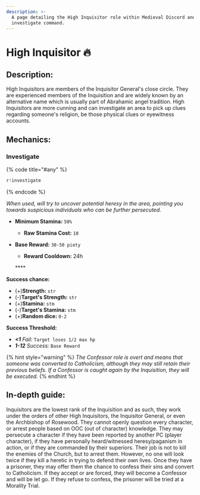 ```yaml
---
description: >-
  A page detailing the High Inquisitor role within Medieval Discord and their
  investigate command.
---
```


# High Inquisitor 🔥

## Description:

High Inquisitors are members of the Inquisitor General's close circle. They are experienced members of the Inquisition and are widely known by an alternative name which is usually part of Abrahamic angel tradition. High Inquisitors are more cunning and can investigate an area to pick up clues regarding someone's religion, be those physical clues or eyewitness accounts. 

## Mechanics:

### Investigate

{% code title="\#any" %}
```javascript
r!investigate
```
{% endcode %}

_When used, will try to uncover potential heresy in the area, pointing you towards suspicious individuals who can be further persecuted._

* **Minimum Stamina:** `50%`
  * **Raw Stamina Cost:** `10`
* **Base Reward:** `30-50 piety`

  * **Reward Cooldown:** 24h

  \*\*\*\*

**Success chance:**

* \(+\)**Strength:** `str`
* \(-\)**Target's Strength:** `str`
* \(+\)**Stamina:** `stm`
* \(-\)**Target's Stamina:** `stm`
* \(+\)**Random dice:** `0-2`

**Success Threshold:**

* _**&lt;1** Fail:_ `Target loses 1/2 max hp`
* _**1-12** Success:_ `Base Reward`

{% hint style="warning" %}
_The Confessor role is overt and means that someone was converted to Catholicism, although they may still retain their previous beliefs. If a Confessor is caught again by the Inquisition, they will be executed._
{% endhint %}

## In-depth guide:

Inquisitors are the lowest rank of the Inquisition and as such, they work under the orders of other High Inquisitors, the Inquisitor General, or even the Archbishop of Rosewood. They cannot openly question every character, or arrest people based on OOC \(out of character\) knowledge. They may persecute a character if they have been reported by another PC \(player character\), if they have personally heard/witnessed heresy/paganism in action, or if they are commanded by their superiors. Their job is not to kill the enemies of the Church, but to arrest them. However, no one will look twice if they kill a heretic in trying to defend their own lives. Once they have a prisoner, they may offer them the chance to confess their sins and convert to Catholicism. If they accept or are forced, they will become a Confessor and will be let go. If they refuse to confess, the prisoner will be tried at a Morality Trial.

